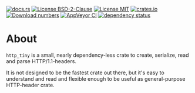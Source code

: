 [![docs.rs](https://docs.rs/http_tiny/badge.svg)](https://docs.rs/http_tiny)
[![License BSD-2-Clause](https://img.shields.io/badge/License-BSD--2--Clause-blue.svg)](https://opensource.org/licenses/BSD-2-Clause)
[![License MIT](https://img.shields.io/badge/License-MIT-blue.svg)](https://opensource.org/licenses/MIT)
[![crates.io](https://img.shields.io/crates/v/http_tiny.svg)](https://crates.io/crates/http_tiny)
[![Download numbers](https://img.shields.io/crates/d/http_tiny.svg)](https://crates.io/crates/http_tiny)
[![AppVeyor CI](https://ci.appveyor.com/api/projects/status/github/KizzyCode/http_tiny-rust?svg=true)](https://ci.appveyor.com/project/KizzyCode/http-tiny-rust)
[![dependency status](https://deps.rs/crate/http_tiny/1.0.1/status.svg)](https://deps.rs/crate/http_tiny/1.0.1)


# About
`http_tiny` is a small, nearly dependency-less crate to create, serialize, read and parse HTTP/1.1-headers.

It is not designed to be the fastest crate out there, but it's easy to understand and read and flexible enough to be
useful as general-purpose HTTP-header crate.
